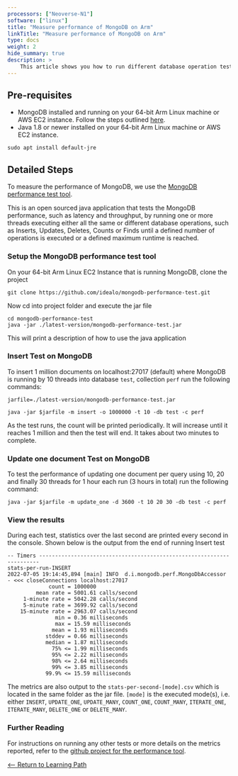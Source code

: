 ```yaml
---
processors: ["Neoverse-N1"]
software: ["linux"]
title: "Measure performance of MongoDB on Arm"
linkTitle: "Measure performance of MongoDB on Arm"
type: docs
weight: 2
hide_summary: true
description: >
    This article shows you how to run different database operation tests and measure MongoDB performance, such as latency and throughput on your 64-bit Arm machine.
---
```


## Pre-requisites

* MongoDB installed and running on your 64-bit Arm Linux machine or AWS EC2 instance. Follow the steps outlined [here](/cloud/mongodb/mongodb).
* Java 1.8 or newer installed on your 64-bit Arm Linux machine or AWS EC2 instance.
```console
sudo apt install default-jre
```

## Detailed Steps

To measure the performance of MongoDB, we use the [MongoDB performance test tool](https://github.com/idealo/mongodb-performance-test).

This is an open sourced java application that tests the MongoDB performance, such as latency and throughput, by running one or more threads executing either all the same or different database operations, such as Inserts, Updates, Deletes, Counts or Finds until a defined number of operations is executed or a defined maximum runtime is reached.

### Setup the MongoDB performance test tool

On your 64-bit Arm Linux EC2 Instance that is running MongoDB, clone the project

```console
git clone https://github.com/idealo/mongodb-performance-test.git

```

Now cd into project folder and execute the jar file

```console
cd mongodb-performance-test
java -jar ./latest-version/mongodb-performance-test.jar

```
This will print a description of how to use the java application


### Insert Test on MongoDB

To insert 1 million documents on localhost:27017 (default) where MongoDB is running by 10 threads into database `test`, collection `perf` run the following commands:

```console
jarfile=./latest-version/mongodb-performance-test.jar

java -jar $jarfile -m insert -o 1000000 -t 10 -db test -c perf

```

As the test runs, the count will be printed periodically. It will increase until it reaches 1 million and then the test will end. It takes about two minutes to complete.

### Update one document Test on MongoDB

To test the performance of updating one document per query using 10, 20 and finally 30 threads for 1 hour each run (3 hours in total) run the following command:

```console
java -jar $jarfile -m update_one -d 3600 -t 10 20 30 -db test -c perf
```

### View the results

During each test, statistics over the last second are printed every second in the console. Shown below is the output from the end of running Insert test

```
-- Timers ----------------------------------------------------------------------
stats-per-run-INSERT
2022-07-05 19:14:45,894 [main] INFO  d.i.mongodb.perf.MongoDbAccessor - <<< closeConnections localhost:27017
             count = 1000000
         mean rate = 5001.61 calls/second
     1-minute rate = 5042.28 calls/second
     5-minute rate = 3699.92 calls/second
    15-minute rate = 2963.07 calls/second
               min = 0.36 milliseconds
               max = 15.59 milliseconds
              mean = 1.93 milliseconds
            stddev = 0.66 milliseconds
            median = 1.87 milliseconds
              75% <= 1.99 milliseconds
              95% <= 2.22 milliseconds
              98% <= 2.64 milliseconds
              99% <= 3.85 milliseconds
            99.9% <= 15.59 milliseconds
```

The metrics are also output to the `stats-per-second-[mode].csv` which is located in the same folder as the jar file. `[mode]` is  the executed mode(s), i.e. either `INSERT`, `UPDATE_ONE`, `UPDATE_MANY`, `COUNT_ONE`, `COUNT_MANY`, `ITERATE_ONE`, `ITERATE_MANY`, `DELETE_ONE` or `DELETE_MANY`.

### Further Reading

For instructions on running any other tests or more details on the metrics reported, refer to the [github project for the performance tool](https://github.com/idealo/mongodb-performance-test#readme).

[<-- Return to Learning Path](/cloud/mongodb/#sections)
